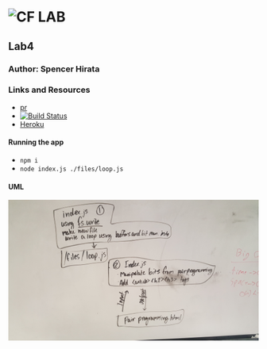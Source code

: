 ![CF](http://i.imgur.com/7v5ASc8.png) LAB
=================================================

## Lab4

### Author: Spencer Hirata

### Links and Resources
* [pr]()
* [![Build Status](https://travis-ci.com/401-advanced-js/lab-04.svg?branch=master)](https://travis-ci.com/401-advanced-js/lab-04)
* [Heroku](https://sh401lab04.herokuapp.com/)


#### Running the app
* `npm i`
* `node index.js ./files/loop.js`

#### UML
![Screenshot](./assets/lab4uml.jpg)
